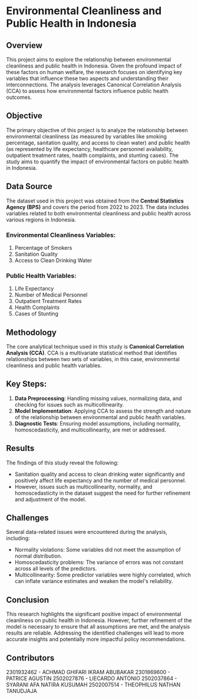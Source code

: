 # Environmental Cleanliness and Public Health in Indonesia

## Overview
This project aims to explore the relationship between environmental cleanliness and public health in Indonesia. Given the profound impact of these factors on human welfare, the research focuses on identifying key variables that influence these two aspects and understanding their interconnections. The analysis leverages Canonical Correlation Analysis (CCA) to assess how environmental factors influence public health outcomes.

## Objective
The primary objective of this project is to analyze the relationship between environmental cleanliness (as measured by variables like smoking percentage, sanitation quality, and access to clean water) and public health (as represented by life expectancy, healthcare personnel availability, outpatient treatment rates, health complaints, and stunting cases). The study aims to quantify the impact of environmental factors on public health in Indonesia.

## Data Source
The dataset used in this project was obtained from the **Central Statistics Agency (BPS)** and covers the period from 2022 to 2023. The data includes variables related to both environmental cleanliness and public health across various regions in Indonesia.

### Environmental Cleanliness Variables:
1. Percentage of Smokers
2. Sanitation Quality
3. Access to Clean Drinking Water

### Public Health Variables:
1. Life Expectancy
2. Number of Medical Personnel
3. Outpatient Treatment Rates
4. Health Complaints
5. Cases of Stunting

## Methodology
The core analytical technique used in this study is **Canonical Correlation Analysis (CCA)**. CCA is a multivariate statistical method that identifies relationships between two sets of variables, in this case, environmental cleanliness and public health variables.

## Key Steps:
1. **Data Preprocessing**: Handling missing values, normalizing data, and checking for issues such as multicollinearity.
2. **Model Implementation**: Applying CCA to assess the strength and nature of the relationship between environmental and public health variables.
3. **Diagnostic Tests**: Ensuring model assumptions, including normality, homoscedasticity, and multicollinearity, are met or addressed.

## Results
The findings of this study reveal the following:
- Sanitation quality and access to clean drinking water significantly and positively affect life expectancy and the number of medical personnel.
- However, issues such as multicollinearity, normality, and homoscedasticity in the dataset suggest the need for further refinement and adjustment of the model.

## Challenges
Several data-related issues were encountered during the analysis, including:
- Normality violations: Some variables did not meet the assumption of normal distribution.
- Homoscedasticity problems: The variance of errors was not constant across all levels of the predictors.
- Multicollinearity: Some predictor variables were highly correlated, which can inflate variance estimates and weaken the model's reliability.

## Conclusion
This research highlights the significant positive impact of environmental cleanliness on public health in Indonesia. However, further refinement of the model is necessary to ensure that all assumptions are met, and the analysis results are reliable. Addressing the identified challenges will lead to more accurate insights and potentially more impactful policy recommendations.

## Contributors
2301932462 - ACHMAD GHIFARI IKRAM ABUBAKAR
2301869600 - PATRICE AGUSTIN
2502027876 - LIECARDO ANTONIO
2502037864 - SYARANI AFA NATIRA KUSUMAH
2502007514 - THEOPHILUS NATHAN TANUDJAJA
